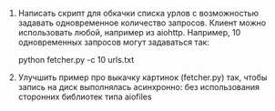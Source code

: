 1. Написать скрипт для обкачки списка урлов с возможностью задавать одновременное количество запросов. Клиент можно 
использовать любой, например из aiohttp. Например, 10 одновременных запросов могут задаваться так:
    
    python fetcher.py -c 10 urls.txt

2. Улучшить пример про выкачку картинок (fetcher.py) так, чтобы запись на диск выполнялась асинхронно: без использования
сторонних библиотек типа aiofiles